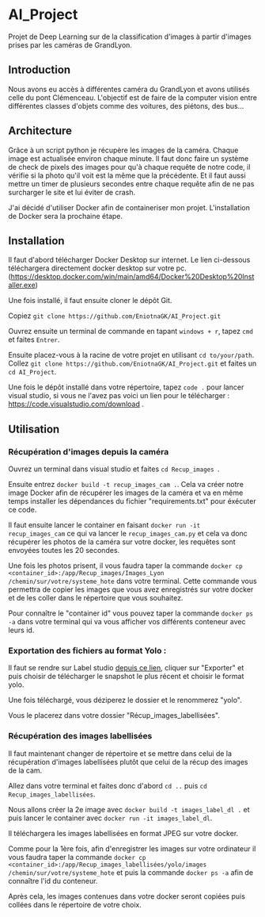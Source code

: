 # AI_Project

Projet de Deep Learning sur de la classification d'images à partir d'images prises par les caméras de GrandLyon.


## Introduction

Nous avons eu accès à différentes caméra du GrandLyon et avons utilisés celle du pont Clémenceau. L'objectif est de faire de la computer vision entre différentes classes d'objets comme des voitures, des piétons, des bus...


## Architecture

Grâce à un script python je récupère les images de la caméra. Chaque image est actualisée environ chaque minute. Il faut donc faire un système de check de pixels des images pour qu'à chaque requête de notre code, il vérifie si la photo qu'il voit est la même que la précédente. Et il faut aussi mettre un timer de plusieurs secondes entre chaque requête afin de ne pas surcharger le site et lui éviter de crash.

J'ai décidé d'utiliser Docker afin de containeriser mon projet. L'installation de Docker sera la prochaine étape.


## Installation

Il faut d'abord télécharger Docker Desktop sur internet. Le lien ci-dessous téléchargera directement docker desktop sur votre pc.
(https://desktop.docker.com/win/main/amd64/Docker%20Desktop%20Installer.exe)

Une fois installé, il faut ensuite cloner le dépôt Git.

Copiez ````git clone https://github.com/EniotnaGK/AI_Project.git````

Ouvrez ensuite un terminal de commande en tapant ````windows + r````, tapez ````cmd```` et faites ````Entrer````.

Ensuite placez-vous à la racine de votre projet en utilisant ````cd to/your/path````. Collez ````git clone https://github.com/EniotnaGK/AI_Project.git```` et faites un ````cd AI_Project````.

Une fois le dépôt installé dans votre répertoire, tapez ````code .```` pour lancer visual studio, si vous ne l'avez pas voici un lien pour le télécharger : https://code.visualstudio.com/download .


## Utilisation

### Récupération d'images depuis la caméra


Ouvrez un terminal dans visual studio et faites ````cd Recup_images ````.

Ensuite entrez ````docker build -t recup_images_cam .````. Cela va créer notre image Docker afin de récupérer les images de la caméra et va en même temps installer les dépendances du fichier "requirements.txt" pour éxécuter ce code.

Il faut ensuite lancer le container en faisant ````docker run -it recup_images_cam```` ce qui va lancer le ````recup_images_cam.py```` et cela va donc récupérer les photos de la caméra sur votre docker, les requêtes sont envoyées toutes les 20 secondes.

Une fois les photos prisent, il vous faudra taper la commande ````docker cp <container_id>:/app/Recup_images/Images_Lyon /chemin/sur/votre/systeme_hote```` dans votre terminal. Cette commande vous permettra de copier les images que vous avez enregistrés sur votre docker et de les coller dans le répertoire que vous souhaitez.

Pour connaître le "container id" vous pouvez taper la commande ````docker ps -a```` dans votre terminal qui va vous afficher vos différents conteneur avec leurs id.

### Exportation des fichiers au format Yolo :


Il faut se rendre sur Label studio [depuis ce lien](https://app.heartex.com/projects/67163/data?tab=88181), cliquer sur "Exporter" et puis choisir de télécharger le snapshot le plus récent et choisir le format yolo.

Une fois téléchargé, vous déziperez le dossier et le renommerez "yolo".

Vous le placerez dans votre dossier "Récup_images_labellisées".


### Récupération des images labellisées 


Il faut maintenant changer de répertoire et se mettre dans celui de la récupération d'images labellisées plutôt que celui de la récup des images de la cam.

Allez dans votre terminal et faites donc d'abord ````cd ..```` puis ````cd Recup_images_labellisées````.

Nous allons créer la 2e image avec ````docker build -t images_label_dl .```` et puis lancer le container avec ````docker run -it images_label_dl````.

Il téléchargera les images labellisées en format JPEG sur votre docker.

Comme pour la 1ère fois, afin d'enregistrer les images sur votre ordinateur il vous faudra taper la commande ````docker cp <container_id>:/app/Recup_images_labellisées/yolo/images /chemin/sur/votre/systeme_hote```` et puis la commande ````docker ps -a```` afin de connaître l'id du conteneur.

Après cela, les images contenues dans votre docker seront copiées puis collées dans le répertoire de votre choix.
